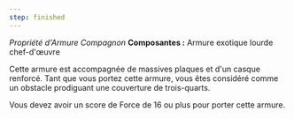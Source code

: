 ```yaml
---
step: finished
---
```

_Propriété d'Armure Compagnon_
__Composantes :__ Armure exotique lourde chef-d'œuvre

Cette armure est accompagnée de massives plaques et d'un casque renforcé. Tant que vous portez cette armure, vous êtes considéré comme un obstacle prodiguant une couverture de trois-quarts.

Vous devez avoir un score de Force de 16 ou plus pour porter cette armure.